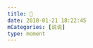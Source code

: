 ```yaml
---
title: 👀
date: 2018-01-21 18:22:45
mCategories: [说说]
type: moment
---
```


<div id="pics-20180121182245"></div>

<script src="/lib/moment/pics.js"></script>
<script>
var data = [
    {"link": "2018-01-21_000000.jpeg", "type": "shuoshuo"},
    {"link": "2018-01-21_000001.jpeg", "type": "shuoshuo"}
];
picsRender(data, "pics-20180121182245");
</script>

